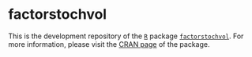 # factorstochvol
This is the development repository of the [`R`](https://www.r-project.org/) package [`factorstochvol`](https://cran.r-project.org/package=factorstochvol).
For more information, please visit the [CRAN page](https://cran.r-project.org/package=factorstochvol) of the package.
